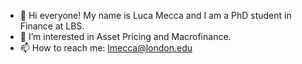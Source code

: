 - 👋 Hi everyone! My name is Luca Mecca and I am a PhD student in Finance at LBS.
- 👀 I’m interested in Asset Pricing and Macrofinance.
- 📫 How to reach me: lmecca@london.edu

